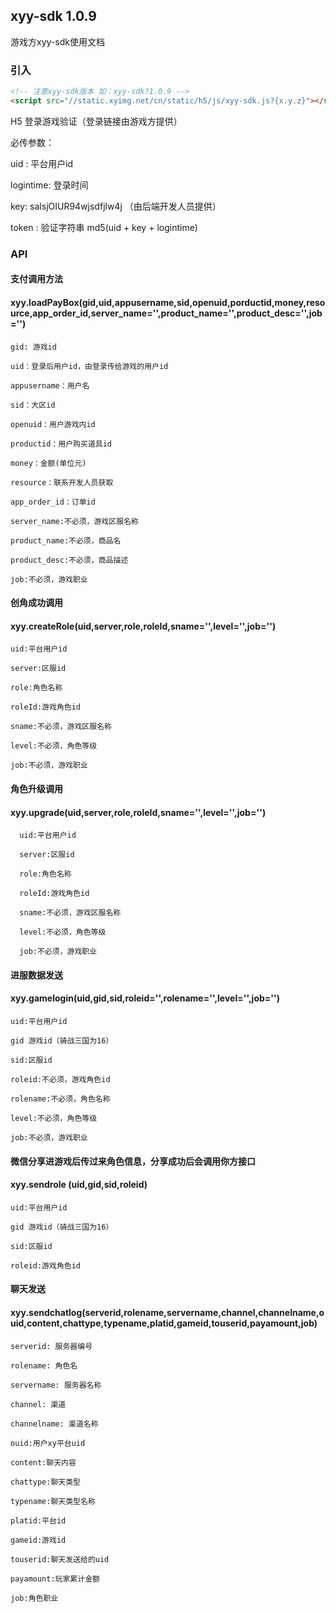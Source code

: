 ## xyy-sdk 1.0.9

游戏方xyy-sdk使用文档

### 引入
```html
<!-- 注意xyy-sdk版本 如：xyy-sdk?1.0.9 -->
<script src="//static.xyimg.net/cn/static/h5/js/xyy-sdk.js?{x.y.z}"></script>
```


H5 登录游戏验证（登录链接由游戏方提供）

必传参数：

uid : 平台用户id

logintime: 登录时间

key: salsjOIUR94wjsdfjlw4j （由后端开发人员提供）

token : 验证字符串 md5(uid + key + logintime)


### API

#### 支付调用方法

#### xyy.loadPayBox(gid,uid,appusername,sid,openuid,porductid,money,resource,app_order_id,server_name='',product_name='',product_desc='',job='')

    gid: 游戏id

    uid：登录后用户id，由登录传给游戏的用户id

    appusername：用户名

    sid：大区id

    openuid：用户游戏内id

    productid：用户购买道具id

    money：金额(单位元)

    resource：联系开发人员获取

    app_order_id：订单id
    
    server_name:不必须，游戏区服名称
    
    product_name:不必须，商品名
    
    product_desc:不必须，商品描述
    
    job:不必须，游戏职业
    
    

#### 创角成功调用

#### xyy.createRole(uid,server,role,roleId,sname='',level='',job='')

    uid:平台用户id

    server:区服id

    role:角色名称

    roleId:游戏角色id

    sname:不必须，游戏区服名称

    level:不必须，角色等级
    
    job:不必须，游戏职业

#### 角色升级调用

#### xyy.upgrade(uid,server,role,roleId,sname='',level='',job='')

      uid:平台用户id

      server:区服id

      role:角色名称

      roleId:游戏角色id

      sname:不必须，游戏区服名称

      level:不必须，角色等级
      
      job:不必须，游戏职业

#### 进服数据发送

#### xyy.gamelogin(uid,gid,sid,roleid='',rolename='',level='',job='')

    uid:平台用户id

    gid 游戏id（骑战三国为16）

    sid:区服id
    
    roleid:不必须，游戏角色id
    
    rolename:不必须，角色名称
    
    level:不必须，角色等级
    
    job:不必须，游戏职业

#### 微信分享进游戏后传过来角色信息，分享成功后会调用你方接口

#### xyy.sendrole (uid,gid,sid,roleid) 

    uid:平台用户id

    gid 游戏id（骑战三国为16）

    sid:区服id

    roleid:游戏角色id

#### 聊天发送

#### xyy.sendchatlog(serverid,rolename,servername,channel,channelname,ouid,content,chattype,typename,platid,gameid,touserid,payamount,job)

    serverid: 服务器编号

    rolename: 角色名

    servername: 服务器名称

    channel: 渠道

    channelname: 渠道名称

    ouid:用户xy平台uid

    content:聊天内容

    chattype:聊天类型

    typename:聊天类型名称

    platid:平台id

    gameid:游戏id

    touserid:聊天发送给的uid

    payamount:玩家累计金额

    job:角色职业

